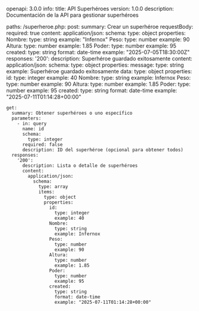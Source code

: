 openapi: 3.0.0
info:
  title: API Superhéroes
  version: 1.0.0
  description: Documentación de la API para gestionar superhéroes

paths:
  /superheroe.php:
    post:
      summary: Crear un superhéroe
      requestBody:
        required: true
        content:
          application/json:
            schema:
              type: object
              properties:
                Nombre:
                  type: string
                  example: "Infernox"
                Peso:
                  type: number
                  example: 90
                Altura:
                  type: number
                  example: 1.85
                Poder:
                  type: number
                  example: 95
                created:
                  type: string
                  format: date-time
                  example: "2025-07-05T18:30:00Z"
      responses:
        '200':
          description: Superhéroe guardado exitosamente
          content:
            application/json:
              schema:
                type: object
                properties:
                  message:
                    type: string
                    example: Superhéroe guardado exitosamente
                  data:
                    type: object
                    properties:
                      id:
                        type: integer
                        example: 40
                      Nombre:
                        type: string
                        example: Infernox
                      Peso:
                        type: number
                        example: 90
                      Altura:
                        type: number
                        example: 1.85
                      Poder:
                        type: number
                        example: 95
                      created:
                        type: string
                        format: date-time
                        example: "2025-07-11T01:14:28+00:00"

    get:
      summary: Obtener superhéroes o uno específico
      parameters:
        - in: query
          name: id
          schema:
            type: integer
          required: false
          description: ID del superhéroe (opcional para obtener todos)
      responses:
        '200':
          description: Lista o detalle de superhéroes
          content:
            application/json:
              schema:
                type: array
                items:
                  type: object
                  properties:
                    id:
                      type: integer
                      example: 40
                    Nombre:
                      type: string
                      example: Infernox
                    Peso:
                      type: number
                      example: 90
                    Altura:
                      type: number
                      example: 1.85
                    Poder:
                      type: number
                      example: 95
                    created:
                      type: string
                      format: date-time
                      example: "2025-07-11T01:14:28+00:00"

